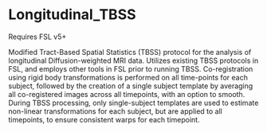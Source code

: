 # Longitudinal_TBSS

Requires FSL v5+

Modified Tract-Based Spatial Statistics (TBSS) protocol for the analysis of longitudinal Diffusion-weighted MRI data. 
Utilizes existing TBSS protocols in FSL, and employs other tools in FSL prior to running TBSS. Co-registration using rigid body 
transformations is performed on all time-points for each subject, followed by the creation of a single subject template by averaging 
all co-registered images across all timepoints, with an option to smooth. During TBSS processing, only single-subject templates 
are used to estimate non-linear transformations for each subject, but are applied to all timepoints, to ensure consistent warps for each 
timepoint.

